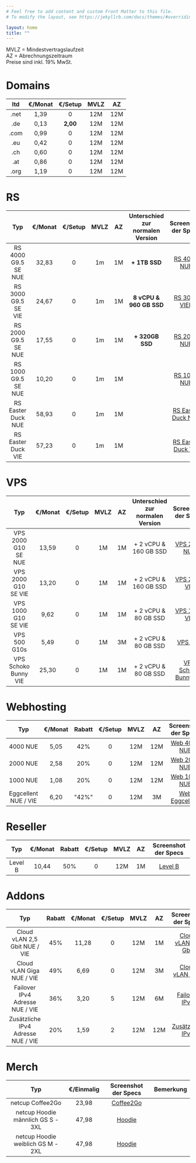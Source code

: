 ```yaml
---
# Feel free to add content and custom Front Matter to this file.
# To modify the layout, see https://jekyllrb.com/docs/themes/#overriding-theme-defaults

layout: home
title: ""
---
```


MVLZ = Mindestvertragslaufzeit   
AZ = Abrechnungszeitraum  
Preise sind inkl. 19% MwSt.  

Domains
===
|  ltd  | €/Monat | €/Setup  | MVLZ  |  AZ   |
| :---: | :-----: | :------: | :---: | :---: |
| .net  |  1,39   |    0     |  12M  |  12M  |
|  .de  |  0,13   | **2,00** |  12M  |  12M  |
| .com  |  0,99   |    0     |  12M  |  12M  |
|  .eu  |  0,42   |    0     |  12M  |  12M  |
|  .ch  |  0,60   |    0     |  12M  |  12M  |
|  .at  |  0,86   |    0     |  12M  |  12M  |
| .org  |  1,19   |    0     |  12M  |  12M  |


RS
===
|         Typ         | €/Monat | €/Setup | MVLZ  |  AZ   | Unterschied zur normalen Version |                Screenshot der Specs                |
| :-----------------: | :-----: | :-----: | :---: | :---: | :------------------------------: | :------------------------------------------------: |
| RS 4000 G9.5 SE NUE |  32,83  |    0    |  1m   |  1M   |          **+ 1TB SSD**           |       [RS 4000 NUE](/images/rs4000nue.jpeg)        |
| RS 3000 G9.5 SE VIE |  24,67  |    0    |  1m   |  1M   |         **8 vCPU & 960 GB SSD**          |       [RS 3000 VIEE](/images/rs3000vie.jpeg)        |
| RS 2000 G9.5 SE NUE |  17,55  |    0    |  1m   |  1M   |         **+ 320GB SSD**          |       [RS 2000 NUE](/images/rs2000nue.jpeg)        |
| RS 1000 G9.5 SE NUE |  10,20  |    0    |  1m   |  1M   |                                  |         [RS 1000 NUE](/images/rs1000.jpeg)         |
| RS Easter Duck NUE  |  58,93  |    0    |  1m   |  1M   |                                  | [RS Easter Duck NUE](/images/rseasterducknue.jpeg) |
| RS Easter Duck VIE  |  57,23  |    0    |  1m   |  1M   |                                  | [RS Easter Duck VIE](/images/rseasterduckvie.jpeg) |
 
 
VPS
===
|         Typ          | €/Monat | €/Setup | MVLZ  |  AZ   | Unterschied zur normalen Version |               Screenshot der Specs                |
| :------------------: | :-----: | :-----: | :---: | :---: | :------------------------------: | :-----------------------------------------------: |
| VPS 2000 G10 SE NUE  |  13,59  |    0    |  1M   |  1M   |      + 2 vCPU & 160 GB SSD       |      [VPS 2000 NUE](/images/vps2000nue.jpeg)      |
| VPS 2000 G10 SE VIE  |  13,20  |    0    |  1M   |  1M   |      + 2 vCPU & 160 GB SSD       |      [VPS 2000 VIE](/images/vps2000vie.jpeg)      |
| VPS 1000 G10 SE VIE  |  9,62   |    0    |  1M   |  1M   |       + 2 vCPU & 80 GB SSD       |      [VPS 1000 VIE](/images/vps1000vie.jpeg)      |
|     VPS 500 G10s     |  5,49   |    0    |  1M   |  3M   |       + 2 vCPU & 80 GB SSD       |          [VPS 500](/images/vps500.jpeg)           |
| VPS Schoko Bunny VIE |  25,30  |    0    |  1M   |  1M   |       + 2 vCPU & 80 GB SSD       | [VPS Schoko Bunny VIE](/images/vpsschokovie.jpeg) |


Webhosting
===
|         Typ          | €/Monat | Rabatt | €/Setup | MVLZ  |  AZ   |            Screenshot der Specs            |
| :------------------: | :-----: | :----: | :-----: | :---: | :---: | :----------------------------------------: |
|       4000 NUE       |  5,05   |  42%   |    0    |  12M  |  12M  |   [Web 4000 NUE](/images/ws4000nue.jpeg)   |
|       2000 NUE       |  2,58   |  20%   |    0    |  12M  |  12M  |   [Web 2000 NUE](/images/ws2000nue.jpeg)   |
|       1000 NUE       |  1,08   |  20%   |    0    |  12M  |  12M  |   [Web 1000 NUE](/images/ws1000nue.jpeg)   |
| Eggcellent NUE / VIE |  6,20   | "42%"  |    0    |  12M  |  3M   | [Web Eggcellent](/images/wseggcelent.jpeg) |

Reseller
===
|   Typ   | €/Monat | Rabatt | €/Setup | MVLZ  |  AZ   |        Screenshot der Specs        |
| :-----: | :-----: | :----: | :-----: | :---: | :---: | :--------------------------------: |
| Level B |  10,44  |  50%   |    0    |  12M  |  1M   | [Level B](/images/reseller-b.jpeg) |



Addons
===
|                Typ                 | Rabatt | €/Monat | €/Setup | MVLZ  |  AZ   |              Screenshot der Specs               |
| :--------------------------------: | :----: | :-----: | :-----: | :---: | :---: | :---------------------------------------------: |
|   Cloud vLAN 2,5 Gbit NUE / VIE    |  45%   |  11,28  |    0    |  12M  |  1M   | [Cloud vLAN 2,5 Gbit](/images/cloudvlan25.jpeg) |
|     Cloud vLAN Giga NUE / VIE      |  49%   |  6,69   |    0    |  12M  |  3M   |  [Cloud vLAN Giga](/images/cloudvlangiga.jpeg)  |
|  Failover IPv4 Adresse NUE / VIE   |  36%   |  3,20   |    5    |  12M  |  6M   |    [Failover IPv4](/images/failoverv4.jpeg)     |
| Zusätzliche IPv4 Adresse NUE / VIE |  20%   |  1,59   |    2    |  12M  |  12M  |    [Zusätzliche IPv4](/images/addipv4.jpeg)     |

Merch
===
|                Typ                 | €/Einmalig |         Screenshot der Specs          | Bemerkung |
| :--------------------------------: | :--------: | :-----------------------------------: | :-------: |
|          netcup Coffee2Go          |   23,98    | [Coffee2Go](/images/nccoffee2go.jpeg) |           |
| netcup Hoodie männlich  GS S - 3XL |   47,98    |    [Hoodie](/images/nchoodie.jpeg)    |           |
| netcup Hoodie weiblich  GS M - 2XL |   47,98    |   [Hoodie](/images/nchoodiew.jpeg)    |           |